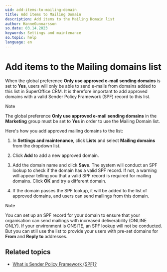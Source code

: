 ```yaml
---
uid: add-items-to-mailing-domain
title: Add items to Mailing Domain
description: Add items to the Mailing Domain list
author: HanneGunnarsson
so.date: 03.14.2023
keywords: Settings and maintenance
so.topic: help
language: en
---
```


# Add items to the Mailing domains list

When the global preference **Only use approved e-mail sending domains** is set to **Yes**, users will only be able to send e-mails from domains added to this list in SuperOffice CRM. It is therefore important to add approved domains with a valid Sender Policy Framework (SPF) record to this list.

> [!NOTE]
> The global preference **Only use approved e-mail sending domains** in the **Marketing** group must be set to **Yes** in order to use the Mailing Domain list.

Here's how you add approved mailing domains to the list:

1. In **Settings and maintenance**, click **Lists** and select **Mailing domains** from the dropdown list.

1. Click **Add** to add a new approved domain.

1. Add the domain name and click **Save**. The system will conduct an SPF lookup to check if the domain has a valid SPF record. If not, a warning will appear telling you that a valid SPF record is required for mailing domains. Click **OK** and try a different domain.

1. If the domain passes the SPF lookup, it will be added to the list of approved domains, and users can send mailings from this domain.

> [!NOTE]
> You can set up an SPF record for your domain to ensure that your organisation can send mailings with increased deliverability (ONLINE ONLY). If your environment is ONSITE, an SPF lookup will not be conducted. But you can still use the list to provide your users with pre-set domains for **From** and **Reply to** addresses.

## Related topics

* [What is Sender Policy Framework (SPF)?][1]

<!-- Referenced links -->
[1]: https://docs.superoffice.com/en/email/mailgun/spf/index.html

<!-- Referenced images -->
